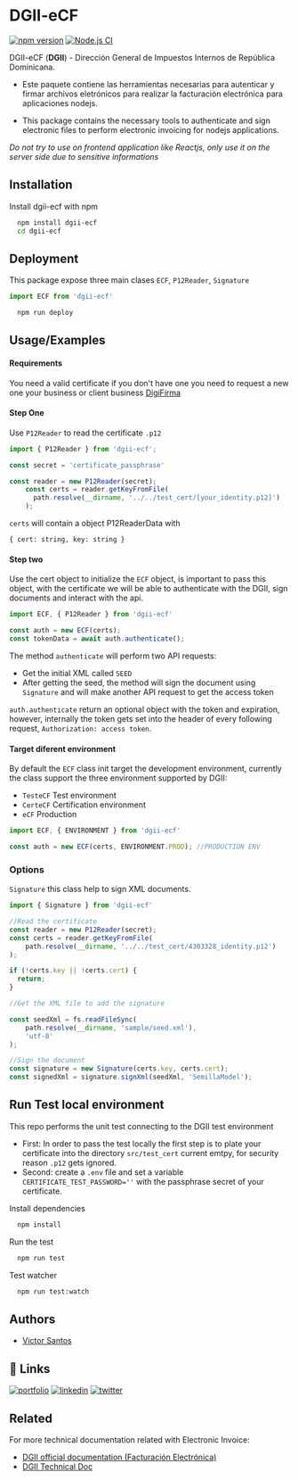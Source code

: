# DGII-eCF

[![npm version](https://badge.fury.io/js/dgii-ecf.svg)](https://badge.fury.io/js/dgii-ecf)
[![Node.js CI](https://github.com/victors1681/dgii-ecf/actions/workflows/main.yaml/badge.svg)](https://github.com/victors1681/dgii-ecf/actions/workflows/main.yaml)

DGII-eCF
(**DGII**) - Dirección General de Impuestos Internos de República Dominicana.

- Este paquete contiene las herramientas necesarias para autenticar y firmar archivos eletrónicos para realizar la facturación electrónica para aplicaciones nodejs.

- This package contains the necessary tools to authenticate and sign electronic files to perform electronic invoicing for nodejs applications.

*Do not try to use on frontend application like Reactjs, only use it on the server side due to sensitive informations*


## Installation

Install dgii-ecf with npm

```bash
  npm install dgii-ecf
  cd dgii-ecf
```
    
## Deployment

This package expose three main clases `ECF`, `P12Reader`, `Signature`

```javascript
import ECF from 'dgii-ecf'

```

```bash
  npm run deploy
```


## Usage/Examples

#### Requirements
You need a valid certificate if you don't have one you need to request a new one your business or client business [DigiFirma](https://www.camarasantodomingo.do/digifirma/FormularioWeb/)

#### Step One
Use `P12Reader` to read the certificate `.p12` 

```javascript
import { P12Reader } from 'dgii-ecf';

const secret = 'certificate_passphrase'

const reader = new P12Reader(secret);
    const certs = reader.getKeyFromFile(
      path.resolve(__dirname, '../../test_cert/[your_identity.p12]')
    );
```

`certs` will contain a object P12ReaderData with 
```
{ cert: string, key: string }
```

#### Step two 
Use the cert object to initialize the `ECF` object, is important to pass this object, with the certificate we will be able to authenticate with the DGII, sign documents and interact with the api.

```javascript
import ECF, { P12Reader } from 'dgii-ecf'

const auth = new ECF(certs);
const tokenData = await auth.authenticate();

```
The method `authenticate` will perform two API requests: 
- Get the initial XML called `SEED`
- After getting the seed, the method will sign the document using `Signature` and will make another API request to get the access token

`auth.authenticate` return an optional object with the token and expiration, however, internally the token gets set into the header of every following request, `Authorization: access token`.

#### Target diferent environment

By default the `ECF` class init target the development environment, currently the class support the three environment supported by DGII:
- `TesteCF` Test environment
- `CerteCF` Certification environment
- `eCF` Production

```javascript
import ECF, { ENVIRONMENT } from 'dgii-ecf'

const auth = new ECF(certs, ENVIRONMENT.PROD); //PRODUCTION ENV
```

### Options

`Signature` this class help to sign XML documents.

```javascript
import { Signature } from 'dgii-ecf'

//Read the certificate
const reader = new P12Reader(secret);
const certs = reader.getKeyFromFile(
    path.resolve(__dirname, '../../test_cert/4303328_identity.p12')
);

if (!certs.key || !certs.cert) {
  return;
}

//Get the XML file to add the signature

const seedXml = fs.readFileSync(
    path.resolve(__dirname, 'sample/seed.xml'),
    'utf-8'
);

//Sign the document
const signature = new Signature(certs.key, certs.cert);
const signedXml = signature.signXml(seedXml, 'SemillaModel');

```

## Run Test local environment

This repo performs the unit test connecting to the DGII test environment

- First:  In order to pass the test locally the first step is to plate your certificate into the directory `src/test_cert` current emtpy, for security reason `.p12` gets ignored.
- Second: create a `.env` file and set a variable `CERTIFICATE_TEST_PASSWORD=''` with the passphrase secret of your certificate.

Install dependencies

```bash
  npm install
```
Run the test
```bash
  npm run test
```

Test watcher

```bash
  npm run test:watch
```


## Authors

- [Victor Santos](https://www.github.com/victors1681)


## 🔗 Links
[![portfolio](https://img.shields.io/badge/my_portfolio-000?style=for-the-badge&logo=ko-fi&logoColor=white)](https://vsantos.info)
[![linkedin](https://img.shields.io/badge/linkedin-0A66C2?style=for-the-badge&logo=linkedin&logoColor=white)](https://www.linkedin.com/in/victors1681/)
[![twitter](https://img.shields.io/badge/twitter-1DA1F2?style=for-the-badge&logo=twitter&logoColor=white)](https://twitter.com/victors1681)


## Related

For more technical documentation related with Electronic Invoice:
- [DGII official documentation (Facturación Electrónica)](https://dgii.gov.do/cicloContribuyente/facturacion/comprobantesFiscalesElectronicosE-CF/Paginas/default.aspx)
- [DGII Technical Doc](https://dgii.gov.do/cicloContribuyente/facturacion/comprobantesFiscalesElectronicosE-CF/Paginas/documentacionSobreE-CF.aspx)
